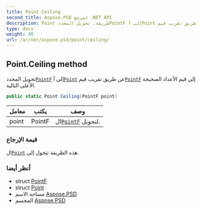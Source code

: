 ```yaml
---
title: Point.Ceiling
second_title: Aspose.PSD لمرجع .NET API
description: Point طريقة. تحويل المحددPointF إلى أPoint عن طريق تقريب قيمPointF إلى قيم الأعداد الصحيحة الأعلى التالية.
type: docs
weight: 40
url: /ar/net/aspose.psd/point/ceiling/
---
```

## Point.Ceiling method

تحويل المحدد[`PointF`](../../pointf/) إلى أ[`Point`](../) عن طريق تقريب قيم[`PointF`](../../pointf/) إلى قيم الأعداد الصحيحة الأعلى التالية.

```csharp
public static Point Ceiling(PointF point)
```

| معامل | يكتب | وصف |
| --- | --- | --- |
| point | PointF | ال[`PointF`](../../pointf/) لتحويل. |

### قيمة الإرجاع

ال[`Point`](../) هذه الطريقة تتحول إلى.

### أنظر أيضا

* struct [PointF](../../pointf/)
* struct [Point](../)
* مساحة الاسم [Aspose.PSD](../../point/)
* المجسم [Aspose.PSD](../../../)


